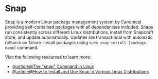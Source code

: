 # Snap

Snap is a modern Linux package management system by Canonical providing self-contained packages with all dependencies included. Snaps run consistently across different Linux distributions, install from Snapcraft store, and update automatically. Updates are transactional with automatic rollback on failure. Install packages using `sudo snap install [package-name]` command.

Visit the following resources to learn more:

- [@article@The "snap" Command in Linux](https://linuxsimply.com/snap-command-in-linux/)
- [@article@How to Install and Use Snap in Various Linux Distributions](https://itsfoss.com/install-snap-linux/)
